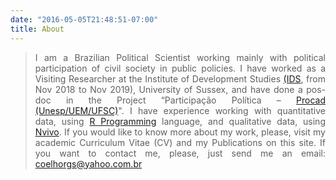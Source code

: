 ```yaml
---
date: "2016-05-05T21:48:51-07:00"
title: About
---
```


<style>
body {
text-align: justify}
</style>

> I am a Brazilian Political Scientist working mainly with political participation of civil society in public policies. I have worked as a Visiting Researcher at the Institute of Development Studies [(IDS](https://www.ids.ac.uk/), from Nov 2018 to Nov 2019), University of Sussex, and have done a pos-doc in the Project “Participação Política – [Procad (Unesp/UEM/UFSC)](https://participacaopolitica.cfh.ufsc.br/)". I have experience working with quantitative data, using [R Programming](https://www.r-project.org/) language, and qualitative data, using [Nvivo](https://www.qsrinternational.com/nvivo/home). If you would like to know more about my work, please, visit my academic Curriculum Vitae (CV) and my Publications on this site. If you want to contact me, please, just send me an email: coelhorgs@yahoo.com.br